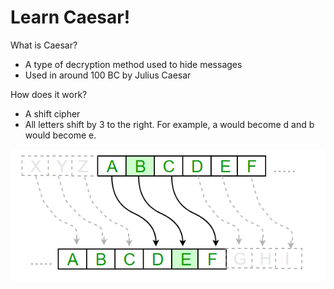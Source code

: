 <h1>Learn Caesar!</h1>

What is Caesar?
- A type of decryption method used to hide messages
- Used in around 100 BC by Julius Caesar

How does it work?
- A shift cipher
- All letters shift by 3 to the right. For example, a would become d and b would become e.

![image](images/ceaserCipher.png)